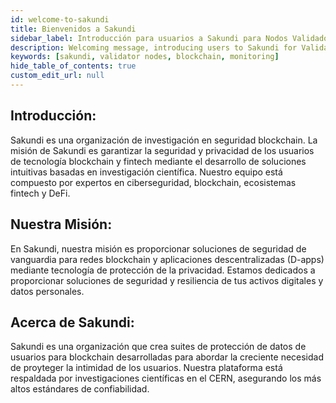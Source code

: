 ```yaml
---
id: welcome-to-sakundi
title: Bienvenidos a Sakundi
sidebar_label: Introducción para usuarios a Sakundi para Nodos Validadores
description: Welcoming message, introducing users to Sakundi for Validator Nodes.
keywords: [sakundi, validator nodes, blockchain, monitoring]
hide_table_of_contents: true
custom_edit_url: null
---
```


## Introducción:

Sakundi es una organización de investigación en seguridad blockchain. La misión de Sakundi es garantizar la seguridad y privacidad de los usuarios de tecnología blockchain y fintech mediante el desarrollo de soluciones intuitivas basadas en investigación científica. Nuestro equipo está compuesto por expertos en ciberseguridad, blockchain, ecosistemas fintech y DeFi.

## Nuestra Misión:
En Sakundi, nuestra misión es proporcionar soluciones de seguridad de vanguardia para redes blockchain y aplicaciones descentralizadas (D-apps) mediante tecnología de protección de la privacidad. Estamos dedicados a proporcionar soluciones de seguridad y resiliencia de tus activos digitales y datos personales.

## Acerca de Sakundi:
Sakundi es una organización que crea suites de protección de datos de usuarios para blockchain desarrolladas para abordar la creciente necesidad de proyteger la intimidad de los usuarios. Nuestra plataforma está respaldada por investigaciones científicas en el CERN, asegurando los más altos estándares de confiabilidad.

